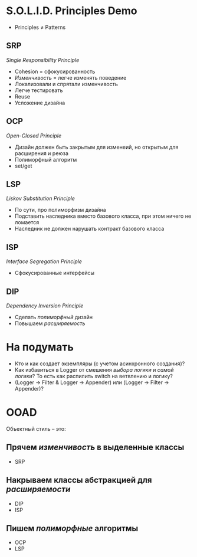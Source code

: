 # S.O.L.I.D. Principles Demo
- Principles ≠ Patterns
## SRP
_Single Responsibility Principle_
- Cohesion = сфокусированность
- _Изменчивость_ = легче изменять поведение
- Локализовали и спрятали изменчивость
- Легче тестировать
- Reuse
- Усложение дизайна

## OCP
_Open-Closed Principle_
- Дизайн должен быть закрытым для изменеий, но открытым для расширения и реюза
- Полиморфный алгоритм
- set/get

## LSP
_Liskov Substitution Principle_
- По сути, про полиморфизм дизайна
- Подставить наследника вместо базового класса, при этом ничего не ломается
- Наследник не должен нарушать контракт базового класса

## ISP
_Interface Segregation Principle_
- Сфокусированные интерфейсы

## DIP
_Dependency Inversion Principle_
- Сделать _полиморфный_ дизайн
- Повышаем _расширяемость_

# На подумать
- Кто и как создает экземпляры (с учетом асинхронного создания)?
- Как избавиться в Logger от смешения _выбора логики_ и _самой логики_? То есть как распилить switch на ветвлению и логику?
- (Logger -> Filter & Logger -> Appender) или (Logger -> Filter -> Appender)?

# OOAD
Объектный стиль – это:

## Прячем _изменчивость_ в выделенные классы
- SRP

## Накрываем классы абстракцией для _расширяемости_
- DIP
- ISP

## Пишем _полиморфные_ алгоритмы
- OCP
- LSP